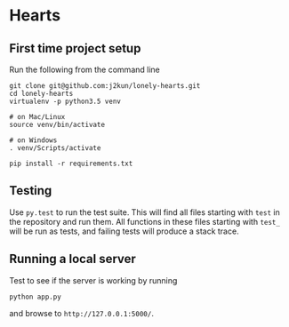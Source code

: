 # Hearts

## First time project setup

Run the following from the command line

```
git clone git@github.com:j2kun/lonely-hearts.git
cd lonely-hearts
virtualenv -p python3.5 venv  

# on Mac/Linux
source venv/bin/activate

# on Windows
. venv/Scripts/activate

pip install -r requirements.txt
```

## Testing

Use `py.test` to run the test suite. This will find all files starting with
`test` in the repository and run them. All functions in these files starting
with `test_` will be run as tests, and failing tests will produce a stack
trace.

## Running a local server

Test to see if the server is working by running

```
python app.py
```

and browse to `http://127.0.0.1:5000/`.
